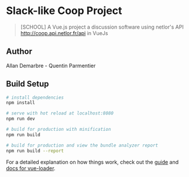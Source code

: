 # Slack-like Coop Project

> [SCHOOL] A Vue.js project
 a discussion software using netlor's API http://coop.api.netlor.fr/api in VueJs

## Author

Allan Demarbre - Quentin Parmentier

## Build Setup

``` bash
# install dependencies
npm install

# serve with hot reload at localhost:8080
npm run dev

# build for production with minification
npm run build

# build for production and view the bundle analyzer report
npm run build --report
```

For a detailed explanation on how things work, check out the [guide](http://vuejs-templates.github.io/webpack/) and [docs for vue-loader](http://vuejs.github.io/vue-loader).
